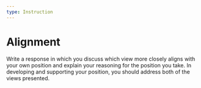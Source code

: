 ```yaml
---
type: Instruction
---
```


# Alignment

Write a response in which you discuss which view more closely aligns with your own position and explain your reasoning for the position you take.
In developing and supporting your position, you should address both of the views presented.